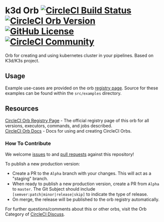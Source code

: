 # k3d Orb [![CircleCI Build Status](https://circleci.com/gh/devopsspiral/k3d-orb.svg?style=shield "CircleCI Build Status")](https://circleci.com/gh/devopsspiral/k3d-orb) [![CircleCI Orb Version](https://img.shields.io/badge/endpoint.svg?url=https://badges.circleci.io/orb/devopsspiral/k3d)](https://circleci.com/orbs/registry/orb/devopsspiral/k3d) [![GitHub License](https://img.shields.io/badge/license-MIT-lightgrey.svg)](https://raw.githubusercontent.com/devopsspiral/k3d-orb/master/LICENSE) [![CircleCI Community](https://img.shields.io/badge/community-CircleCI%20Discuss-343434.svg)](https://discuss.circleci.com/c/ecosystem/orbs)

Orb for creating and using kubernetes cluster in your pipelines. Based on K3d/K3s project.

## Usage

Example use-cases are provided on the orb [registry page](https://circleci.com/orbs/registry/orb/devopsspiral/k3d#usage-examples). Source for these examples can be found within the `src/examples` directory.


## Resources

[CircleCI Orb Registry Page](https://circleci.com/orbs/registry/orb/devopsspiral/k3d) - The official registry page of this orb for all versions, executors, commands, and jobs described.  
[CircleCI Orb Docs](https://circleci.com/docs/2.0/orb-intro/#section=configuration) - Docs for using and creating CircleCI Orbs.  

### How To Contribute

We welcome [issues](https://github.com/devopsspiral/k3d-orb/issues) to and [pull requests](https://github.com/devopsspiral/k3d-orb/pulls) against this repository!

To publish a new production version:
* Create a PR to the `Alpha` branch with your changes. This will act as a "staging" branch.
* When ready to publish a new production version, create a PR from `Alpha` to `master`. The Git Subject should include `[semver:patch|minor|release|skip]` to indicate the type of release.
* On merge, the release will be published to the orb registry automatically.

For further questions/comments about this or other orbs, visit the Orb Category of [CircleCI Discuss](https://discuss.circleci.com/c/orbs).